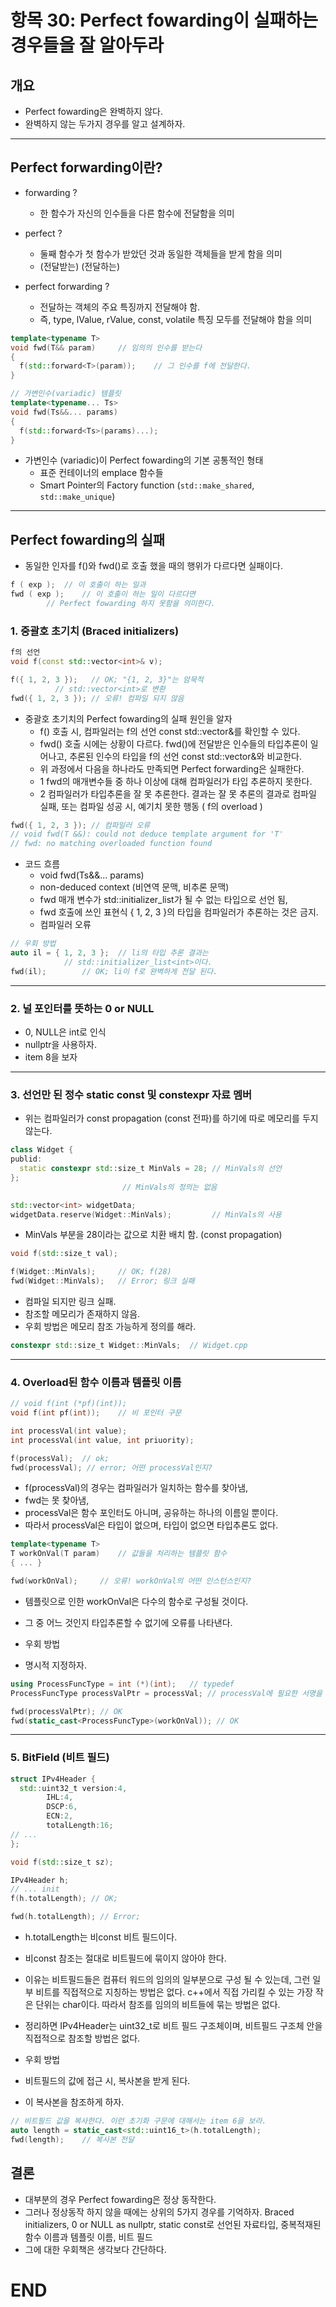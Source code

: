 # 항목 30: Perfect fowarding이 실패하는 경우들을 잘 알아두라
## 개요

- Perfect fowarding은 완벽하지 않다.
- 완벽하지 않는 두가지 경우를 알고 설계하자.

---

## Perfect forwarding이란?

- forwarding ?
  + 한 함수가 자신의 인수들을 다른 함수에 전달함을 의미

- perfect ?
  + 둘째 함수가 첫 함수가 받았던 것과 동일한 객체들을 받게 함을 의미
  + (전달받는) (전달하는)

- perfect forwarding ?
  + 전달하는 객체의 주요 특징까지 전달해야 함.
  + 즉, type, lValue, rValue, const, volatile 특징 모두를 전달해야 함을 의미

```C++
template<typename T>
void fwd(T&& param)		// 임의의 인수를 받는다
{
  f(std::forward<T>(param)); 	// 그 인수를 f에 전달한다.
}

// 가변인수(variadic) 템플릿
template<typename... Ts>
void fwd(Ts&&... params)
{
  f(std::forward<Ts>(params)...);
}
```

- 가변인수 (variadic)이 Perfect fowarding의 기본 공통적인 형태
  + 표준 컨테이너의 emplace 함수들
  + Smart Pointer의 Factory function (`std::make_shared`, `std::make_unique`)

---

## Perfect fowarding의 실패

- 동일한 인자를 f()와 fwd()로 호출 했을 때의 행위가 다르다면 실패이다.
```C++
f ( exp );	// 이 호출이 하는 일과
fwd ( exp );	// 이 호출이 하는 일이 다르다면 
		// Perfect fowarding 하지 못함을 의미한다.
```

### 1. 중괄호 초기치 (Braced initializers)

```C++
f의 선언
void f(const std::vector<int>& v);

f({ 1, 2, 3 });   // OK; "{1, 2, 3}"는 암묵적 
		  // std::vector<int>로 변환
fwd({ 1, 2, 3 }); // 오류! 컴파일 되지 않음
```

- 중괄호 초기치의 Perfect fowarding의 실패 원인을 알자
  + f() 호출 시, 컴파일러는 f의 선언 const std::vector<int>&를 확인할 수 있다.
  + fwd() 호출 시에는 상황이 다르다.
    fwd()에 전달받은 인수들의 타입추론이 일어나고,
    추론된 인수의 타입을 f의 선언 const std::vector<int>&와 비교한다.
  + 위 과정에서 다음을 하나라도 만족되면 Perfect forwarding은 실패한다.
  + 1 fwd의 매개변수들 중 하나 이상에 대해 컴파일러가 타입 추론하지 못한다.
  + 2 컴파일러가 타입추론을 잘 못 추론한다.
    결과는 잘 못 추론의 결과로 컴파일 실패,
    또는 컴파일 성공 시, 예기치 못한 행동 ( f의 overload )

```C++
fwd({ 1, 2, 3 }); // 컴파일러 오류
// void fwd(T &&): could not deduce template argument for 'T'
// fwd: no matching overloaded function found
```

- 코드 흐름
  + void fwd(Ts&&... params)
  + non-deduced context (비연역 문맥, 비추론 문맥)
  + fwd 매개 변수가 std::initializer_list가 될 수 없는 타입으로 선언 됨,
  + fwd 호출에 쓰인 표현식 { 1, 2, 3 }의 타입을 컴파일러가 추론하는 것은 금지.
  + 컴파일러 오류

```C++
// 우회 방법
auto il = { 1, 2, 3 };  // li의 타입 추론 결과는
			// std::initializer_list<int>이다.
fwd(il);		// OK; li이 f로 완벽하게 전달 된다.
```

---

### 2. 널 포인터를 뜻하는 0 or NULL
- 0, NULL은 int로 인식
- nullptr을 사용하자.
- item 8을 보자

---

### 3. 선언만 된 정수 static const 및 constexpr 자료 멤버

- 위는 컴파일러가 const propagation (const 전파)를 하기에 따로 메모리를 두지 않는다.

```C++
class Widget {
publid:
  static constexpr std::size_t MinVals = 28; // MinVals의 선언
};
				 	     // MinVals의 정의는 없음

std::vector<int> widgetData;
widgetData.reserve(Widget::MinVals);         // MinVals의 사용
```

- MinVals 부분을 28이라는 값으로 치환 배치 함. (const propagation)

```C++
void f(std::size_t val);

f(Widget::MinVals); 	// OK; f(28)
fwd(Widget::MinVals);   // Error; 링크 실패
```

- 컴파일 되지만 링크 실패.
- 참조할 메모리가 존재하지 않음.
- 우회 방법은 메모리 참조 가능하게 정의를 해라.

```C++
constexpr std::size_t Widget::MinVals;	// Widget.cpp
```

---

### 4. Overload된 함수 이름과 템플릿 이름

```C++
// void f(int (*pf)(int));
void f(int pf(int));	// 비 포인터 구문

int processVal(int value);
int processVal(int value, int priuority);

f(processVal);  // ok;
fwd(processVal); // error; 어떤 processVal인지?
```

- f(processVal)의 경우는 컴파일러가 일치하는 함수를 찾아냄,
- fwd는 못 찾아냄,
- processVal은 함수 포인터도 아니며, 공유하는 하나의 이름일 뿐이다.
- 따라서 processVal은 타입이 없으며, 타입이 없으면 타입추론도 없다.

```C++
template<typename T>
T workOnVal(T param)	// 값들을 처리하는 템플릿 함수
{ ... }

fwd(workOnVal);		// 오류! workOnVal의 어떤 인스턴스인지?
```
- 템플릿으로 인한 workOnVal은 다수의 함수로 구성될 것이다.
- 그 중 어느 것인지 타입추론할 수 없기에 오류를 나타낸다.

- 우회 방법
- 명시적 지정하자.

```C++
using ProcessFuncType = int (*)(int);	// typedef
ProcessFuncType processValPtr = processVal; // processVal에 필요한 서명을 명시

fwd(processValPtr);	// OK
fwd(static_cast<ProcessFuncType>(workOnVal)); // OK
```

---

### 5. BitField (비트 필드)
```C++
struct IPv4Header {
  std::uint32_t version:4,
		IHL:4,
		DSCP:6,
		ECN:2,
		totalLength:16;
// ...
};

void f(std::size_t sz);

IPv4Header h;
// ... init
f(h.totalLength); // OK;

fwd(h.totalLength); // Error;
```
- h.totalLength는 비const 비트 필드이다.
- 비const 참조는 절대로 비트필드에 묶이지 않아야 한다.
- 이유는 비트필드들은 컴퓨터 워드의 임의의 일부분으로 구성 될 수 있는데,
  그런 일부 비트를 직접적으로 지칭하는 방법은 없다.
  c++에서 직접 가리킬 수 있는 가장 작은 단위는 char이다. 
  따라서 참조를 임의의 비트들에 묶는 방법은 없다.
- 정리하면 IPv4Header는 uint32_t로 비트 필드 구조체이며,
  비트필드 구조체 안을 직접적으로 참조할 방법은 없다.

- 우회 방법
- 비트필드의 값에 접근 시, 복사본을 받게 된다.
- 이 복사본을 참조하게 하자.
```C++
// 비트필드 값을 복사한다. 이런 초기화 구문에 대해서는 item 6을 보라.
auto length = static_cast<std::uint16_t>(h.totalLength);
fwd(length);	// 복사본 전달
```

## 결론

- 대부분의 경우 Perfect fowarding은 정상 동작한다.
- 그러나 정상동작 하지 않을 때에는 상위의 5가지 경우를 기억하자.
  Braced initializers, 0 or NULL as nullptr, static const로 선언된 자료타입,
  중복적재된 함수 이름과 템플릿 이름, 비트 필드
- 그에 대한 우회책은 생각보다 간단하다.

# END

